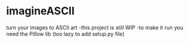 # imagineASCII
turn your images to ASCII art
-this project is still WIP
-to make it run you need the Pillow lib (too lazy to add setup.py file)

